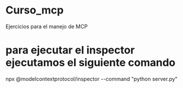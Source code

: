 # Curso_mcp
Ejercicios para el manejo de MCP

# para ejecutar el inspector ejecutamos el siguiente comando

npx @modelcontextprotocol/inspector --command "python server.py"